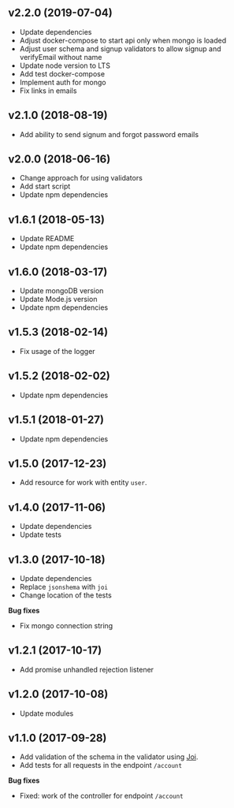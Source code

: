 ## v2.2.0 (2019-07-04)

* Update dependencies
* Adjust docker-compose to start api only when mongo is loaded
* Adjust user schema and signup validators to allow signup and verifyEmail without name
* Update node version to LTS
* Add test docker-compose
* Implement auth for mongo
* Fix links in emails

## v2.1.0 (2018-08-19)

* Add ability to send signum and forgot password emails

## v2.0.0 (2018-06-16)

* Change approach for using validators
* Add start script
* Update npm dependencies

## v1.6.1 (2018-05-13)

* Update README
* Update npm dependencies

## v1.6.0 (2018-03-17)

* Update mongoDB version
* Update Mode.js version
* Update npm dependencies

## v1.5.3 (2018-02-14)

* Fix usage of the logger

## v1.5.2 (2018-02-02)

* Update npm dependencies

## v1.5.1 (2018-01-27)

* Update npm dependencies

## v1.5.0 (2017-12-23)

* Add resource for work with entity `user`.

## v1.4.0 (2017-11-06)

* Update dependencies
* Update tests

## v1.3.0 (2017-10-18)

* Update dependencies
* Replace `jsonshema` with `joi`
* Change location of the tests

**Bug fixes**

* Fix mongo connection string

## v1.2.1 (2017-10-17)

* Add promise unhandled rejection listener

## v1.2.0 (2017-10-08)

* Update modules

## v1.1.0 (2017-09-28)

* Add validation of the schema in the validator using [Joi](https://github.com/hapijs/joi).
* Add tests for all requests in the endpoint `/account`

**Bug fixes**

* Fixed: work of the controller for endpoint `/account`
